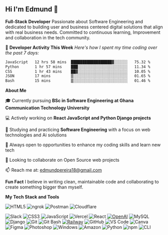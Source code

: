 ## Hi I'm Edmund 👋


**Full-Stack Developer**
Passionate about Software Engineering and dedicated to building user and business centered digital solutions that align with real business needs.
Committed to continuous learning, Improvement and collaboration in the tech community.

   🚀 **Developer Activity This Week**
   *Here's how I spent my time coding over the past 7 days:*

  

<!--START_SECTION:waka-->

```txt
JavaScript   12 hrs 58 mins  ██████████████████▓░░░░░░   75.32 %
Python       1 hr 57 mins    ███░░░░░░░░░░░░░░░░░░░░░░   11.34 %
CSS          1 hr 43 mins    ██▓░░░░░░░░░░░░░░░░░░░░░░   10.05 %
JSON         17 mins         ▒░░░░░░░░░░░░░░░░░░░░░░░░   01.65 %
Bash         15 mins         ▒░░░░░░░░░░░░░░░░░░░░░░░░   01.46 %
```

<!--END_SECTION:waka-->

   **About Me**

🎓 Currently pursuing **BSc in Software Engineering at Ghana Communication Technology University**

💻 Actively working on **React JavaScript and Python Django projects**

🔭 Studying and practicing **Software Engineering** with a focus on web technologies and Ai solutions

🤔 Always open to opportunities to enhance my coding skills and learn new tech 

🤝 Looking to collaborate on Open Source web projects

📫 Reach me at: edmundpereira18@gmail.com

   **Fun Fact**
I believe in writing clean, maintainable code and collaborating to create something bigger than myself.



  **My Tech Stack and Tools**

![HTML5](https://img.shields.io/badge/HTML5-E34F26?style=for-the-badge&logo=html5&logoColor=white)
![ngrok](https://img.shields.io/badge/ngrok-1F1E37?style=for-the-badge&logo=ngrok&logoColor=white)
![Postman](https://img.shields.io/badge/Postman-FF6C37?style=for-the-badge&logo=postman&logoColor=white)
![Cloudflare](https://img.shields.io/badge/Cloudflare-F38020?style=for-the-badge&logo=cloudflare&logoColor=white)

![Slack](https://img.shields.io/badge/Slack-4A154B?style=for-the-badge&logo=slack&logoColor=white)
![CSS3](https://img.shields.io/badge/CSS3-1572B6?style=for-the-badge&logo=css3&logoColor=white)
![JavaScript](https://img.shields.io/badge/JavaScript-F7DF1E?style=for-the-badge&logo=javascript&logoColor=black)
![Vercel](https://img.shields.io/badge/Vercel-000000?style=for-the-badge&logo=vercel&logoColor=white)
![React](https://img.shields.io/badge/React-20232A?style=for-the-badge&logo=react&logoColor=61DAFB)
[![OpenAI](https://img.shields.io/badge/OpenAI-412991?logo=openai&logoColor=white)](https://openai.com/)
![MySQL](https://img.shields.io/badge/MySQL-005C84?style=for-the-badge&logo=mysql&logoColor=white)
![Django](https://img.shields.io/badge/Django-092E20?style=for-the-badge&logo=django&logoColor=white)
![Git](https://img.shields.io/badge/Git-F05032?style=for-the-badge&logo=git&logoColor=white)
![Git Bash](https://img.shields.io/badge/GitBash-4EAA25?style=for-the-badge&logo=gnubash&logoColor=white)
[![Railway](https://img.shields.io/badge/Railway-121212?logo=railway&logoColor=white)](https://railway.app)
![GitHub](https://img.shields.io/badge/GitHub-181717?style=for-the-badge&logo=github&logoColor=white)
![VS Code](https://img.shields.io/badge/VS%20Code-007ACC?style=for-the-badge&logo=visual-studio-code&logoColor=white)
![Canva](https://img.shields.io/badge/Canva-%2300C4CC.svg?style=for-the-badge&logo=Canva&logoColor=white)
![Figma](https://img.shields.io/badge/Figma-F24E1E?style=for-the-badge&logo=figma&logoColor=white)
![Photoshop](https://img.shields.io/badge/Adobe%20Photoshop-31A8FF?style=for-the-badge&logo=adobephotoshop&logoColor=white)
![Windows](https://img.shields.io/badge/Windows-0078D6?style=for-the-badge&logo=windows&logoColor=white)
![Amazon](https://img.shields.io/badge/Amazon-FF9900?style=for-the-badge&logo=amazon&logoColor=white)
![Python](https://img.shields.io/badge/Python-3776AB?style=for-the-badge&logo=python&logoColor=white)
![npm](https://img.shields.io/badge/NPM-CB3837?style=for-the-badge&logo=npm&logoColor=white)
![CLI](https://img.shields.io/badge/CLI-4EAA25?style=for-the-badge&logo=gnu-bash&logoColor=white)



